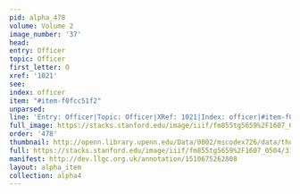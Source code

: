 ```yaml
---
pid: alpha_478
volume: Volume 2
image_number: '37'
head: 
entry: Officer
topic: Officer
first_letter: O
xref: '1021'
see: 
index: officer
item: "#item-f0fcc51f2"
unparsed: 
line: 'Entry: Officer|Topic: Officer|XRef: 1021|Index: officer|#item-f0fcc51f2'
full_image: https://stacks.stanford.edu/image/iiif/fm855tg5659%2F1607_0504/full/full/0/default.jpg
order: '478'
thumbnail: http://openn.library.upenn.edu/Data/0002/mscodex726/data/thumb/1607_0504_thumb.jpg
full: https://stacks.stanford.edu/image/iiif/fm855tg5659%2F1607_0504/314,2100,3033,272/full/0/default.jpg
manifest: http://dev.llgc.org.uk/annotation/1510675262808
layout: alpha_item
collection: alpha4
---
```

